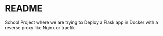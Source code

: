 # README

School Project where we are trying to Deploy a Flask app in Docker with a reverse proxy like Nginx or traefik
